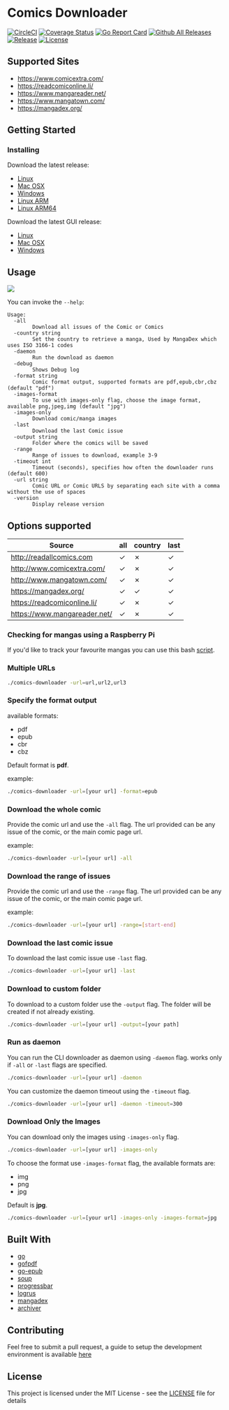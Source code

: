 # Comics Downloader

[![CircleCI](https://circleci.com/gh/Girbons/comics-downloader/tree/master.svg?style=svg)](https://circleci.com/gh/Girbons/comics-downloader/tree/master)
[![Coverage Status](https://img.shields.io/coveralls/github/Girbons/comics-downloader.svg?style=flat-square)](https://coveralls.io/github/Girbons/comics-downloader?branch=master)
[![Go Report Card](https://goreportcard.com/badge/github.com/Girbons/comics-downloader)](https://goreportcard.com/report/github.com/Girbons/comics-downloader)
[![Github All Releases](https://img.shields.io/github/downloads/Girbons/comics-downloader/total.svg?style=flat-square)]()
[![Release](https://img.shields.io/github/release/Girbons/comics-downloader.svg?style=flat-square)](https://github.com/Girbons/comics-downloader/releases/latest)
[![License](https://img.shields.io/badge/license-MIT-blue.svg?style=flat-square)](LICENSE)

## Supported Sites

- https://www.comicextra.com/
- https://readcomiconline.li/
- https://www.mangareader.net/
- https://www.mangatown.com/
- https://mangadex.org/

## Getting Started

### Installing

Download the latest release:

- [Linux](https://github.com/Girbons/comics-downloader/releases/download/v0.28.1/comics-downloader)
- [Mac OSX](https://github.com/Girbons/comics-downloader/releases/download/v0.28.1/comics-downloader-osx)
- [Windows](https://github.com/Girbons/comics-downloader/releases/download/v0.28.1/comics-downloader.exe)
- [Linux ARM](https://github.com/Girbons/comics-downloader/releases/download/v0.28.1/comics-downloader-linux-arm)
- [Linux ARM64](https://github.com/Girbons/comics-downloader/releases/download/v0.28.1/comics-downloader-linux-arm64)

Download the latest GUI release:

- [Linux](https://github.com/Girbons/comics-downloader/releases/download/v0.28.1/comics-downloader-gui)
- [Mac OSX](https://github.com/Girbons/comics-downloader/releases/download/v0.28.1/comics-downloader-gui-osx)
- [Windows](https://github.com/Girbons/comics-downloader/releases/download/v0.28.1/comics-downloader-gui-windows.exe)

## Usage

<img src="img/usage.gif?raw=true" />

You can invoke the `--help`:

```
Usage:
  -all
        Download all issues of the Comic or Comics
  -country string
        Set the country to retrieve a manga, Used by MangaDex which uses ISO 3166-1 codes
  -daemon
        Run the download as daemon
  -debug
    	Shows Debug log
  -format string
        Comic format output, supported formats are pdf,epub,cbr,cbz (default "pdf")
  -images-format
        To use with images-only flag, choose the image format, available png,jpeg,img (default "jpg")
  -images-only
        Download comic/manga images
  -last
        Download the last Comic issue
  -output string
        Folder where the comics will be saved
  -range
        Range of issues to download, example 3-9
  -timeout int
        Timeout (seconds), specifies how often the downloader runs (default 600)
  -url string
        Comic URL or Comic URLS by separating each site with a comma without the use of spaces
  -version
        Display release version
```

## Options supported

| Source                      | all    | country| last   |
|-----------------------------|--------|--------|--------|
|http://readallcomics.com     |&#x2713;|&#x2717;|&#x2713;|
|http://www.comicextra.com/   |&#x2713;|&#x2717;|&#x2713;|
|http://www.mangatown.com/    |&#x2713;|&#x2717;|&#x2713;|
|https://mangadex.org/        |&#x2713;|&#x2713;|&#x2713;|
|https://readcomiconline.li/  |&#x2713;|&#x2717;|&#x2713;|
|https://www.mangareader.net/ |&#x2713;|&#x2717;|&#x2713;|

### Checking for mangas using a Raspberry Pi

If you'd like to track your favourite mangas you can use this bash [script](https://gist.github.com/nestukh/5397b836c8e5f34f6feb4ec4efe6b86a).

### Multiple URLs

```bash
./comics-downloader -url=url,url2,url3
```

### Specify the format output

available formats:

- pdf
- epub
- cbr
- cbz

Default format is __pdf__.

example:

```bash
./comics-downloader -url=[your url] -format=epub
```

### Download the whole comic

Provide the comic url and use the `-all` flag. The url provided can be any issue of the comic, or the main comic page url.

example:

```bash
./comics-downloader -url=[your url] -all
```

### Download the range of issues

Provide the comic url and use the `-range` flag. The url provided can be any issue of the comic, or the main comic page url.

example:

```bash
./comics-downloader -url=[your url] -range=[start-end]
```

### Download the last comic issue

To download the last comic issue use `-last` flag.

```bash
./comics-downloader -url=[your url] -last
```

### Download to custom folder

To download to a custom folder use the `-output` flag.
The folder will be created if not already existing.

```bash
./comics-downloader -url=[your url] -output=[your path]
```

### Run as daemon

You can run the CLI downloader as daemon using `-daemon` flag.
works only if `-all` or `-last` flags are specified.

```bash
./comics-downloader -url=[your url] -daemon
```
You can customize the daemon timeout using the `-timeout` flag.

```bash
./comics-downloader -url=[your url] -daemon -timeout=300
```

### Download Only the Images

You can download only the images using `-images-only` flag.

```bash
./comics-downloader -url=[your url] -images-only
```

To choose the format use `-images-format` flag, the available formats are:

* img
* png
* jpg

Default is __jpg__.

```bash
./comics-downloader -url=[your url] -images-only -images-format=jpg
```

## Built With

- [go](https://github.com/golang/go)
- [gofpdf](https://github.com/jung-kurt/gofpdf)
- [go-epub](http://github.com/bmaupin/go-epub)
- [soup](https://github.com/anaskhan96/soup)
- [progressbar](https://github.com/schollz/progressbar)
- [logrus](https://github.com/sirupsen/logrus)
- [mangadex](https://github.com/bake/mangadex)
- [archiver](https://github.com/mholt/archiver)

## Contributing

Feel free to submit a pull request, a guide to setup the development environment is available [here](docs/dev.md)

## License

This project is licensed under the MIT License - see the [LICENSE](LICENSE) file for details
